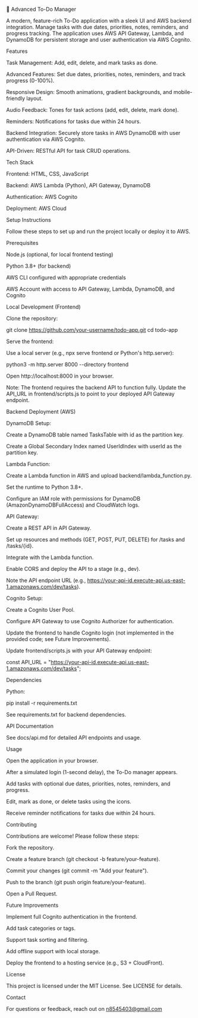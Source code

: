 🌟 Advanced To-Do Manager

A modern, feature-rich To-Do application with a sleek UI and AWS backend integration. Manage tasks with due dates, priorities, notes, reminders, and progress tracking. The application uses AWS API Gateway, Lambda, and DynamoDB for persistent storage and user authentication via AWS Cognito.

Features





Task Management: Add, edit, delete, and mark tasks as done.



Advanced Features: Set due dates, priorities, notes, reminders, and track progress (0-100%).



Responsive Design: Smooth animations, gradient backgrounds, and mobile-friendly layout.



Audio Feedback: Tones for task actions (add, edit, delete, mark done).



Reminders: Notifications for tasks due within 24 hours.



Backend Integration: Securely store tasks in AWS DynamoDB with user authentication via AWS Cognito.



API-Driven: RESTful API for task CRUD operations.

Tech Stack





Frontend: HTML, CSS, JavaScript



Backend: AWS Lambda (Python), API Gateway, DynamoDB



Authentication: AWS Cognito



Deployment: AWS Cloud

Setup Instructions

Follow these steps to set up and run the project locally or deploy it to AWS.

Prerequisites





Node.js (optional, for local frontend testing)



Python 3.8+ (for backend)



AWS CLI configured with appropriate credentials



AWS Account with access to API Gateway, Lambda, DynamoDB, and Cognito

Local Development (Frontend)





Clone the repository:

git clone https://github.com/your-username/todo-app.git
cd todo-app



Serve the frontend:





Use a local server (e.g., npx serve frontend or Python's http.server):

python3 -m http.server 8000 --directory frontend



Open http://localhost:8000 in your browser.



Note: The frontend requires the backend API to function fully. Update the API_URL in frontend/scripts.js to point to your deployed API Gateway endpoint.

Backend Deployment (AWS)





DynamoDB Setup:





Create a DynamoDB table named TasksTable with id as the partition key.



Create a Global Secondary Index named UserIdIndex with userId as the partition key.



Lambda Function:





Create a Lambda function in AWS and upload backend/lambda_function.py.



Set the runtime to Python 3.8+.



Configure an IAM role with permissions for DynamoDB (AmazonDynamoDBFullAccess) and CloudWatch logs.



API Gateway:





Create a REST API in API Gateway.



Set up resources and methods (GET, POST, PUT, DELETE) for /tasks and /tasks/{id}.



Integrate with the Lambda function.



Enable CORS and deploy the API to a stage (e.g., dev).



Note the API endpoint URL (e.g., https://your-api-id.execute-api.us-east-1.amazonaws.com/dev/tasks).



Cognito Setup:





Create a Cognito User Pool.



Configure API Gateway to use Cognito Authorizer for authentication.



Update the frontend to handle Cognito login (not implemented in the provided code; see Future Improvements).



Update frontend/scripts.js with your API Gateway endpoint:

const API_URL = "https://your-api-id.execute-api.us-east-1.amazonaws.com/dev/tasks";

Dependencies





Python:

pip install -r requirements.txt

See requirements.txt for backend dependencies.

API Documentation

See docs/api.md for detailed API endpoints and usage.

Usage





Open the application in your browser.



After a simulated login (1-second delay), the To-Do manager appears.



Add tasks with optional due dates, priorities, notes, reminders, and progress.



Edit, mark as done, or delete tasks using the icons.



Receive reminder notifications for tasks due within 24 hours.

Contributing

Contributions are welcome! Please follow these steps:





Fork the repository.



Create a feature branch (git checkout -b feature/your-feature).



Commit your changes (git commit -m "Add your feature").



Push to the branch (git push origin feature/your-feature).



Open a Pull Request.

Future Improvements





Implement full Cognito authentication in the frontend.



Add task categories or tags.



Support task sorting and filtering.



Add offline support with local storage.



Deploy the frontend to a hosting service (e.g., S3 + CloudFront).

License

This project is licensed under the MIT License. See LICENSE for details.

Contact

For questions or feedback, reach out on n8545403@gmail.com
